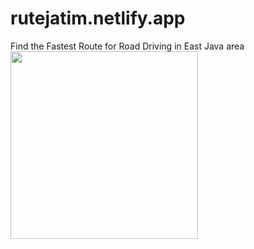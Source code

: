 # rutejatim.netlify.app
Find the Fastest Route for Road Driving in East Java area
<br>
<code><img width="300" src="https://raw.githubusercontent.com/rozinhilmi/rutejatim.netlify.app/main/src/assets/preview.png"></code>
<br>
